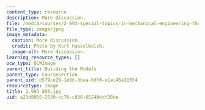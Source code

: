 ```yaml
---
content_type: resource
description: More discussion.
file: /media/courses/2-993-special-topics-in-mechanical-engineering-the-art-and-science-of-boat-design-january-iap-2007/a23d80562530cc76c836652404df20be_2993055.jpg
file_type: image/jpeg
image_metadata:
  caption: More discussion.
  credit: Photo by Kurt Hasselbalch.
  image-alt: More discussion.
learning_resource_types: []
ocw_type: OCWImage
parent_title: Building the Models
parent_type: CourseSection
parent_uid: d579ce29-1e9b-3bea-8df6-e1ac45a11554
resourcetype: Image
title: 2.993 055.jpg
uid: a23d8056-2530-cc76-c836-652404df20be
---
```

